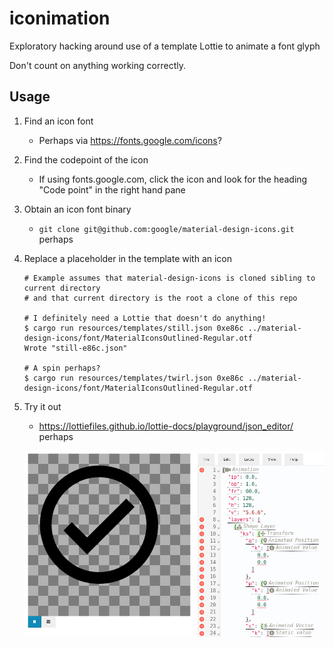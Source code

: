 # iconimation
Exploratory hacking around use of a template Lottie to animate a font glyph

Don't count on anything working correctly.

## Usage

1. Find an icon font
   * Perhaps via https://fonts.google.com/icons?
1. Find the codepoint of the icon
   * If using fonts.google.com, click the icon and look for the heading "Code point" in the right hand pane
1. Obtain an icon font binary
   * `git clone git@github.com:google/material-design-icons.git` perhaps
1. Replace a placeholder in the template with an icon

    ```shell
    # Example assumes that material-design-icons is cloned sibling to current directory
    # and that current directory is the root a clone of this repo

    # I definitely need a Lottie that doesn't do anything!
    $ cargo run resources/templates/still.json 0xe86c ../material-design-icons/font/MaterialIconsOutlined-Regular.otf
    Wrote "still-e86c.json"

    # A spin perhaps?
    $ cargo run resources/templates/twirl.json 0xe86c ../material-design-icons/font/MaterialIconsOutlined-Regular.otf
    ```

1. Try it out
   * https://lottiefiles.github.io/lottie-docs/playground/json_editor/ perhaps

   ![Playground](resources/images/playground.png)